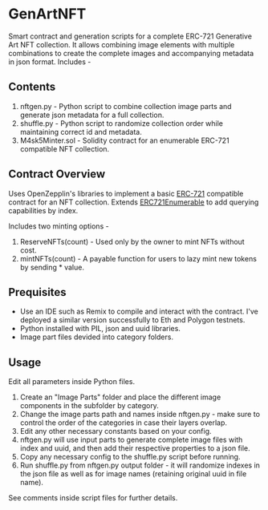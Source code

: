 # GenArtNFT
Smart contract and generation scripts for a complete ERC-721 Generative Art NFT collection. 
It allows combining image elements with multiple combinations to create the complete images and accompanying metadata in json format. Includes -

## Contents
1. nftgen.py - Python script to combine collection image parts and generate json metadata for a full collection.
2. shuffle.py - Python script to randomize collection order while maintaining correct id and metadata.
3. M4sk5Minter.sol - Solidity contract for an enumerable ERC-721 compatible NFT collection.

## Contract Overview

Uses OpenZepplin's libraries to implement a basic [ERC-721](https://docs.openzeppelin.com/contracts/4.x/api/token/erc721#ERC721) compatible contract for an NFT collection.
Extends [ERC721Enumerable](https://docs.openzeppelin.com/contracts/4.x/api/token/erc721#ERC721Enumerable) to add querying capabilities by index.

Includes two minting options -
1. ReserveNFTs(count) - Used only by the owner to mint NFTs without cost.
2. mintNFTs(count) - A payable function for users to lazy mint new tokens by sending <mintPrice>*<count> value.
  
## Prequisites 

- Use an IDE such as Remix to compile and interact with the contract. I've deployed a similar version successfully to Eth and Polygon testnets. 
- Python installed with PIL, json and uuid libraries. 
- Image part files devided into category folders.
  
## Usage

Edit all parameters inside Python files.

1. Create an "Image Parts" folder and place the different image components in the subfolder by category.
2. Change the image parts path and names inside nftgen.py - make sure to control the order of the categories in case their layers overlap.
3. Edit any other necessary constants based on your config.
4. nftgen.py will use input parts to generate complete image files with index and uuid, and then add their respective properties to a json file.
5. Copy any necessary config to the shuffle.py script before running. 
6. Run shuffle.py from nftgen.py output folder - it will randomize indexes in the json file as well as for image names (retaining original uuid in file name).

See comments inside script files for further details.
  
